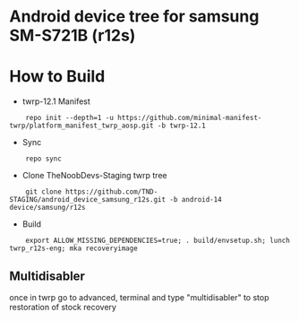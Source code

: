 # Android device tree for samsung SM-S721B (r12s)

# How to Build

- twrp-12.1 Manifest
```
    repo init --depth=1 -u https://github.com/minimal-manifest-twrp/platform_manifest_twrp_aosp.git -b twrp-12.1
```
 - Sync
```
    repo sync
```
 - Clone TheNoobDevs-Staging twrp tree
```
    git clone https://github.com/TND-STAGING/android_device_samsung_r12s.git -b android-14 device/samsung/r12s
```
 - Build
```
    export ALLOW_MISSING_DEPENDENCIES=true; . build/envsetup.sh; lunch twrp_r12s-eng; mka recoveryimage
```
## Multidisabler
once in twrp go to advanced, terminal and type "multidisabler" to stop restoration of stock recovery
